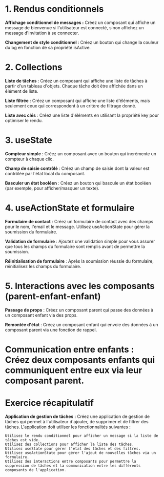 # 1. Rendus conditionnels

 __Affichage conditionnel de messages :__ Créez un composant qui affiche un message de bienvenue si l'utilisateur est connecté, sinon affichez un message d'invitation à se connecter.

__Changement de style conditionnel__ : Créez un bouton qui change la couleur du bg en fonction de sa propriété isActive.

# 2. Collections

__Liste de tâches__ : Créez un composant qui affiche une liste de tâches à partir d'un tableau d'objets. Chaque tâche doit être affichée dans un élément de liste.

__Liste filtrée__ : Créez un composant qui affiche une liste d'éléments, mais seulement ceux qui correspondent à un critère de filtrage donné.

__Liste avec clés__ : Créez une liste d'éléments en utilisant la propriété key pour optimiser le rendu.

# 3. useState

__Compteur simple__ : Créez un composant avec un bouton qui incrémente un compteur à chaque clic.

__Champ de saisie contrôlé__ : Créez un champ de saisie dont la valeur est contrôlée par l'état local du composant.

__Basculer un état booléen__ : Créez un bouton qui bascule un état booléen (par exemple, pour afficher/masquer un texte).

# 4. useActionState et formulaire

__Formulaire de contact__ : Créez un formulaire de contact avec des champs pour le nom, l'email et le message. Utilisez useActionState pour gérer la soumission du formulaire.

__Validation de formulaire__ : Ajoutez une validation simple pour vous assurer que tous les champs du formulaire sont remplis avant de permettre la soumission.

__Réinitialisation de formulaire__ : Après la soumission réussie du formulaire, réinitialisez les champs du formulaire.

# 5. Interactions avec les composants (parent-enfant-enfant)

__Passage de props__ : Créez un composant parent qui passe des données à un composant enfant via des props.

__Remontée d'état__ : Créez un composant enfant qui envoie des données à un composant parent via une fonction de rappel.

__Communication entre enfants__ : Créez deux composants enfants qui communiquent entre eux via leur composant parent.
=======

# Exercice récapitulatif

__Application de gestion de tâches__ : Créez une application de gestion de tâches qui permet à l'utilisateur d'ajouter, de supprimer et de filtrer des tâches. L'application doit utiliser les fonctionnalités suivantes :

    Utilisez le rendu conditionnel pour afficher un message si la liste de tâches est vide.
    Utilisez des collections pour afficher la liste des tâches.
    Utilisez useState pour gérer l'état des tâches et des filtres.
    Utilisez useActionState pour gérer l'ajout de nouvelles tâches via un formulaire.
    Utilisez des interactions entre composants pour permettre la suppression de tâches et la communication entre les différents composants de l'application.
